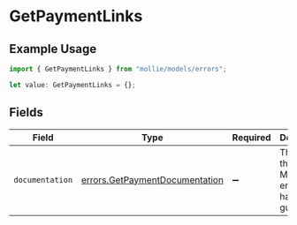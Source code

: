 # GetPaymentLinks

## Example Usage

```typescript
import { GetPaymentLinks } from "mollie/models/errors";

let value: GetPaymentLinks = {};
```

## Fields

| Field                                                                            | Type                                                                             | Required                                                                         | Description                                                                      |
| -------------------------------------------------------------------------------- | -------------------------------------------------------------------------------- | -------------------------------------------------------------------------------- | -------------------------------------------------------------------------------- |
| `documentation`                                                                  | [errors.GetPaymentDocumentation](../../models/errors/getpaymentdocumentation.md) | :heavy_minus_sign:                                                               | The URL to the generic Mollie API error handling guide.                          |